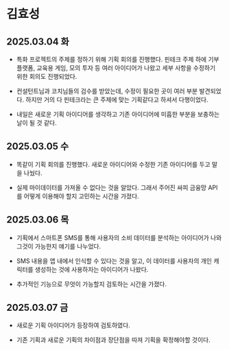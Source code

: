 # 김효성

## 2025.03.04 화
- 특화 프로젝트의 주제를 정하기 위해 기획 회의를 진행했다. 핀테크 주제 하에 기부 플랫폼, 교육용 게임, 모의 투자 등 여러 아이디어가 나왔고 세부 사항을 수정하기 위한 회의도 진행되었다.

- 컨설턴트님과 코치님들의 검수를 받았는데, 수정이 필요한 곳이 여러 부분 발견되었다. 하지만 거의 다 핀테크라는 큰 주제에 맞는 기획같다고 하셔서 다행이었다.

- 내일은 새로운 기획 아이디어를 생각하고 기존 아이디어에 미흡한 부분을 보충하는 날이 될 것 같다.


## 2025.03.05 수
- 똑같이 기획 회의를 진행했다. 새로운 아이디어와 수정한 기존 아이디어를 두고 말을 나눴다.

- 실제 마이데이터를 가져올 수 없다는 것을 알았다. 그래서 주어진 싸피 금융망 API를 어떻게 이용해야 할지 고민하는 시간을 가졌다.


## 2025.03.06 목
- 기획에서 스마트폰 SMS를 통해 사용자의 소비 데이터를 분석하는 아이디어가 나와 그것이 가능한지 얘기를 나누었다.

- SMS 내용을 앱 내에서 인식할 수 있다는 것을 알고, 이 데이터를 사용자의 개인 캐릭터를 생성하는 것에 사용하자는 아이디어가 나왔다.

- 추가적인 기능으로 무엇이 가능할지 검토하는 시간을 가졌다.


## 2025.03.07 금
- 새로운 기획 아이디어가 등장하여 검토하였다.

- 기존 기획과 새로운 기획의 차이점과 장단점을 따져 기획을 확정해야할 것이다.
